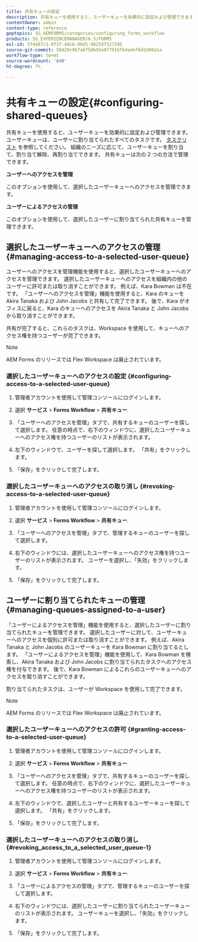 ```yaml
---
title: 共有キューの設定
description: 共有キューを使用すると、ユーザーキューを効果的に設定および管理できます。 共有キューを設定する方法を説明します。
contentOwner: admin
content-type: reference
geptopics: SG_AEMFORMS/categories/configuring_forms_workflow
products: SG_EXPERIENCEMANAGER/6.5/FORMS
exl-id: 5f4467c1-0f3f-4dc6-9bd5-98259f327295
source-git-commit: 50d29c967a675db92e077916fb4adef6d2d98a1a
workflow-type: tm+mt
source-wordcount: '640'
ht-degree: 7%

---
```


# 共有キューの設定{#configuring-shared-queues}

共有キューを使用すると、ユーザーキューを効果的に設定および管理できます。 ユーザーキューは、ユーザーに割り当てられたすべてのタスクです。 [タスクリスト](https://help.adobe.com/ja_JP/livecycle/11.0/WorkspaceHelp/WS92d06802c76abadb-2b6ab502126beb6ba2f-7ffc.2.html) を参照してください。 組織のニーズに応じて、ユーザーキューを割り当て、割り当て解除、再割り当てできます。 共有キューは次の 2 つの方法で管理できます。

**ユーザーへのアクセスを管理**

このオプションを使用して、選択したユーザーキューへのアクセスを管理できます。

**ユーザーによるアクセスの管理**

このオプションを使用して、選択したユーザーに割り当てられた共有キューを管理できます。

## 選択したユーザーキューへのアクセスの管理 {#managing-access-to-a-selected-user-queue}

ユーザーへのアクセスを管理機能を使用すると、選択したユーザーキューへのアクセスを管理できます。 選択したユーザーキューへのアクセスを組織内の他のユーザーに許可または取り消すことができます。 例えば、Kara Bowman は不在です。 「ユーザーへのアクセスを管理」機能を使用すると、Kara のキューを Akira Tanaka および John Jacobs と共有して完了できます。 後で、Kara がオフィスに戻ると、Kara のキューへのアクセスを Akira Tanaka と John Jacobs から取り消すことができます。

共有が完了すると、これらのタスクは、Workspace を使用して、キューへのアクセス権を持つユーザーが完了できます。

>[!NOTE]
>
>AEM Forms のリリースでは Flex Workspace は廃止されています。

### 選択したユーザーキューへのアクセスの設定 {#configuring-access-to-a-selected-user-queue}

1. 管理者アカウントを使用して管理コンソールにログインします。
1. 選択 **サービス** > **Forms Workflow** > **共有キュー**.

1. 「ユーザーへのアクセスを管理」タブで、共有するキューのユーザーを探して選択します。 任意の時点で、右下のウィンドウに、選択したユーザーキューへのアクセス権を持つユーザーのリストが表示されます。
1. 左下のウィンドウで、ユーザーを探して選択します。 「共有」をクリックします。
1. 「保存」をクリックして完了します。

### 選択したユーザーキューへのアクセスの取り消し {#revoking-access-to-a-selected-user-queue}

1. 管理者アカウントを使用して管理コンソールにログインします。
1. 選択 **サービス** > **Forms Workflow** > **共有キュー**.

1. 「ユーザーへのアクセスを管理」タブで、管理するキューのユーザーを探して選択します。
1. 右下のウィンドウには、選択したユーザーキューへのアクセス権を持つユーザーのリストが表示されます。 ユーザーを選択し、「失効」をクリックします。
1. 「保存」をクリックして完了します。

## ユーザーに割り当てられたキューの管理 {#managing-queues-assigned-to-a-user}

「ユーザーによるアクセスを管理」機能を使用すると、選択したユーザーに割り当てられたキューを管理できます。 選択したユーザーに対して、ユーザーキューへのアクセスを個別に許可または取り消すことができます。 例えば、Akira Tanaka と John Jacobs のユーザーキューを Kara Bowman に割り当てるとします。 「ユーザーによるアクセスを管理」機能を使用して、Kara Bowman を検索し、Akira Tanaka および John Jacobs に割り当てられたタスクへのアクセス権を付与できます。 後で、Kara Bowman によるこれらのユーザーキューへのアクセスを取り消すことができます。

割り当てられたタスクは、ユーザーが Workspace を使用して完了できます。

>[!NOTE]
>
>AEM Forms のリリースでは Flex Workspace は廃止されています。

### 選択したユーザーキューへのアクセスの許可 {#granting-access-to-a-selected-user-queue}

1. 管理者アカウントを使用して管理コンソールにログインします。
1. 選択 **サービス** > **Forms Workflow** > **共有キュー**.

1. 「ユーザーへのアクセスを管理」タブで、共有するキューのユーザーを探して選択します。 任意の時点で、右下のウィンドウに、選択したユーザーキューへのアクセス権を持つユーザーのリストが表示されます。
1. 左下のウィンドウで、選択したユーザーと共有するユーザーキューを探して選択します。 「共有」をクリックします。
1. 「保存」をクリックして完了します。

### 選択したユーザーキューへのアクセスの取り消し {#revoking_access_to_a_selected_user_queue-1}

1. 管理者アカウントを使用して管理コンソールにログインします。
1. 選択 **サービス** > **Forms Workflow** > **共有キュー**.

1. 「ユーザーによるアクセスの管理」タブで、管理するキューのユーザーを探して選択します。
1. 右下のウィンドウには、選択したユーザーに割り当てられたユーザーキューのリストが表示されます。 ユーザーキューを選択し、「失効」をクリックします。
1. 「保存」をクリックして完了します。
